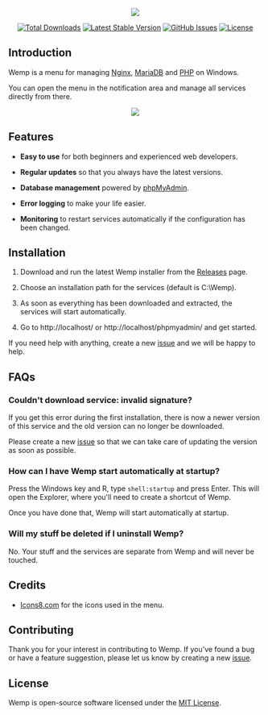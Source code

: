 <p align="center">
    <img src="https://user-images.githubusercontent.com/69470382/100293903-809f2000-2f85-11eb-8481-912fd686c487.png">
</p>

<p align="center">
    <a href="releases"><img src="https://img.shields.io/github/downloads/electronfriends/wemp/total.svg?style=flat-square" alt="Total Downloads"></a>
    <a href="https://github.com/electronfriends/wemp/releases/latest"><img src="https://img.shields.io/github/v/release/electronfriends/wemp.svg?style=flat-square" alt="Latest Stable Version"></a>
    <a href="https://github.com/electronfriends/wemp/issues"><img src="https://img.shields.io/github/issues/electronfriends/wemp.svg?style=flat-square" alt="GitHub Issues"></a>
    <a href="LICENSE"><img src="https://img.shields.io/github/license/electronfriends/wemp.svg?style=flat-square" alt="License"></a>
</p>

## Introduction

Wemp is a menu for managing [Nginx](https://nginx.org), [MariaDB](https://mariadb.org) and [PHP](https://php.net) on Windows.

You can open the menu in the notification area and manage all services directly from there.

<p align="center"><img src="https://user-images.githubusercontent.com/69470382/107984444-3ba8e980-6fc8-11eb-8784-c714c8961ae4.png"></p>

## Features

- **Easy to use** for both beginners and experienced web developers.

- **Regular updates** so that you always have the latest versions.

- **Database management** powered by [phpMyAdmin](https://www.phpmyadmin.net/).

- **Error logging** to make your life easier.

- **Monitoring** to restart services automatically if the configuration has been changed.

## Installation

1. Download and run the latest Wemp installer from the [Releases](https://github.com/electronfriends/wemp/releases/latest) page.

2. Choose an installation path for the services (default is C:\Wemp).

3. As soon as everything has been downloaded and extracted, the services will start automatically.

4. Go to http://localhost/ or http://localhost/phpmyadmin/ and get started.

If you need help with anything, create a new [issue](https://github.com/electronfriends/wemp/issues/new) and we will be happy to help.

## FAQs

### Couldn't download service: invalid signature?

If you get this error during the first installation, there is now a newer version of this service and the old version can no longer be downloaded.

Please create a new [issue](https://github.com/electronfriends/wemp/issues/new) so that we can take care of updating the version as soon as possible.

### How can I have Wemp start automatically at startup?

Press the Windows key and R, type `shell:startup` and press Enter. This will open the Explorer, where you'll need to create a shortcut of Wemp.

Once you have done that, Wemp will start automatically at startup.

### Will my stuff be deleted if I uninstall Wemp?

No. Your stuff and the services are separate from Wemp and will never be touched.

## Credits

- [Icons8.com](https://icons8.com) for the icons used in the menu.

## Contributing

Thank you for your interest in contributing to Wemp. If you've found a bug or have a feature suggestion, please let us know by creating a new [issue](https://github.com/electronfriends/wemp/issues/new).

## License

Wemp is open-source software licensed under the [MIT License](LICENSE).
